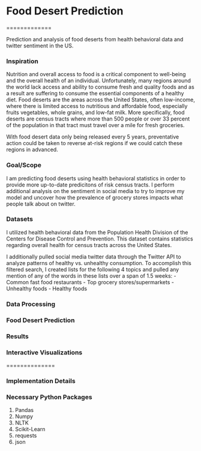 # Food Desert Prediction
=============

Prediction and analysis of food deserts from health behavioral data and twitter sentiment in the US. 

### Inspiration

Nutrition and overall access to food is a critical component to well-being and the overall health of an individual. Unfortunately, many regions around the world lack access and ability to consume fresh and quality foods and as a result are suffering to consume the essential components of a healthy diet. Food deserts are the areas across the United States, often low-income, where there is limited access to nutritious and affordable food, especially fruits vegetables, whole grains, and low-fat milk. More specifically, food deserts are census tracts where more than 500 people or over 33 percent of the population in that tract must travel over a mile for fresh groceries. 

With food desert data only being released every 5 years, preventative action could be taken to reverse at-risk regions if we could catch these regions in advanced.

### Goal/Scope

I am predicting food deserts using health behavioral statistics in order to provide more up-to-date predicitons of risk census tracts. I perform additional analysis on the sentiment in social media to try to improve my model and uncover how the prevalence of grocery stores impacts what people talk about on twitter.

 
### Datasets
I utilized health behavioral data from the Population Health Division of the Centers for Disease Control and Prevention. This dataset contains statistics regarding overall health for census tracts across the United States.

I additionally pulled social media twitter data through the Twitter API to analyze patterns of healthy vs. unhealthy consumption. To accomplish this filtered search, I created lists for the following 4 topics and pulled any mention of any of the words in these lists over a span of 1.5 weeks:
    - Common fast food restaurants
    - Top grocery stores/supermarkets
    - Unhealthy foods
    - Healthy foods

### Data Processing


### Food Desert Prediction


### Results


### Interactive Visualizations


==============
### Implementation Details ####



### Necessary Python Packages ####
1. Pandas
2. Numpy
3. NLTK
4. Scikit-Learn
5. requests
6. json
